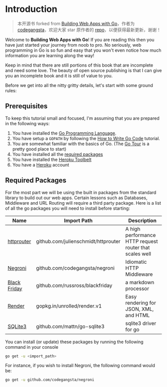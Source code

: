# Introduction

> 本开源书 forked from [Building Web Apps with Go](https://github.com/codegangsta/bwag)，作者为 [codegangsta](https://github.com/codegangsta)，欢迎大家 star 原作者的 [repo](https://github.com/codegangsta/bwag)，以便获得最新更新，谢谢！

Welcome to **Building Web Apps with Go**! If you are reading this then you have just started your journey from noob to pro. No seriously, web programming in Go is so fun and easy that you won't even notice how much information you are learning along the way!

Keep in mind that there are still portions of this book that are incomplete and need some love. The beauty of open source publishing is that I can give you an incomplete book and it is still of value to you.

Before we get into all the nitty gritty details, let's start with some ground rules:

## Prerequisites
To keep this tutorial small and focused, I'm assuming that you are prepared in the following ways:

1. You have installed the [Go Programming Language](https://golang.org).
2. You have setup a `GOPATH` by following the [How to Write Go Code](https://golang.org/doc/code.html#Organization) tutorial.
3. You are somewhat familiar with the basics of Go. (The [Go Tour](http://tour.golang.org) is a pretty good place to start)
4. You have installed all the [required packages](#required-packages)
5. You have installed the [Heroku Toolbelt](https://toolbelt.heroku.com/)
6. You have a [Heroku](https://id.heroku.com/signup) account

## Required Packages
For the most part we will be using the built in packages from the standard library to build out our web apps. Certain lessons such as Databases, Middleware and URL Routing will require a third party package. Here is a list of all the go packages you will need to install before starting:

Name | Import Path | Description
---- | ----------- | ----------- 
[httprouter](https://github.com/julienschmidt/httprouter) | github.com/julienschmidt/httprouter | A high performance HTTP request router that scales well
[Negroni](https://github.com/codegangsta/negroni) | github.com/codegangsta/negroni | Idiomatic HTTP Middleware
[Black Friday](https://github.com/russross/blackfriday) | github.com/russross/blackfriday | a markdown processor
[Render](https://github.com/unrolled/render/tree/v1) | gopkg.in/unrolled/render.v1 | Easy rendering for JSON, XML, and HTML
[SQLite3](https://github.com/mattn/go-sqlite3) | github.com/mattn/go-sqlite3 | sqlite3 driver for go

You can install (or update) these packages by running the following command in your console

``` bash
go get -u <import_path>
```

For instance, if you wish to install Negroni, the following command would be:

``` bash
go get -u github.com/codegangsta/negroni
```
